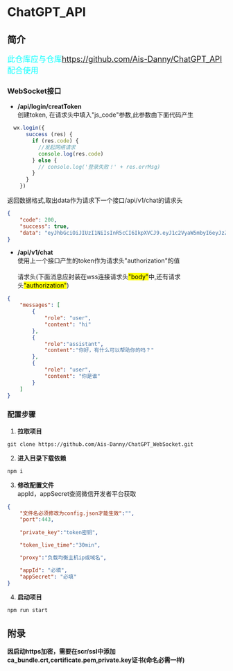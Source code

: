 # <b>ChatGPT_API</b>

## <b>简介</b>
<font color = #00FFFF size=4 >此仓库应与仓库<a>https://github.com/Ais-Danny/ChatGPT_API</a>配合使用</font>
### <b>WebSocket接口</b>
- <b>/api/login/creatToken</b><br>
创建token, 在请求头中填入"js_code"参数,此参数由下面代码产生
```javascript
  wx.login({
      success (res) {
        if (res.code) {
          //发起网络请求
          console.log(res.code)
        } else {
          // console.log('登录失败！' + res.errMsg)
        }
      }
    })
```
    
返回数据格式,取出data作为请求下一个接口/api/v1/chat的请求头
```json
{
    "code": 200,
    "success": true,
    "data": "eyJhbGciOiJIUzI1NiIsInR5cCI6IkpXVCJ9.eyJ1c2VyaW5mbyI6eyJzZXNzaW9uX2tleSI6IkVaTXZiVTc5TU42RXMxZldCQTVNSGc9PSIsIm9wZW5pZCI6Im9rQmM3NHhKM1g2MGRUX3BJbU1NOHZhV1R0NWcifSwiaWF0IjoxNjgyOTE1NDEzLCJleHAiOjE2ODI5MTcyMTN9.cARM2BU1tcVqtCHqgo9SEOQ7TnFDqH1KiSdH00rsr78"
}
```

- <b> /api/v1/chat</b><br>
使用上一个接口产生的token作为请求头"authorization"的值
<br><br>
请求头(下面消息应封装在wss连接请求头<mark>"body"</mark>中,还有请求头<mark>"authorization"</mark>)
```json
{
    "messages": [
        {
            "role": "user",
            "content": "hi"
        },
        {
            "role":"assistant",
            "content":"你好，有什么可以帮助你的吗？"
        },
        {
            "role": "user",
            "content": "你是谁"
        }
    ]
}
```
### <b>配置步骤
1. 拉取项目</b>

```shell
git clone https://github.com/Ais-Danny/ChatGPT_WebSocket.git
```
2. <b> 进入目录下载依赖</b>
```shell
npm i
```
3. <b>修改配置文件</b><br>
appId，appSecret查阅微信开发者平台获取
```json
{
    "文件名必须修改为config.json才能生效":"",
    "port":443,
    
    "private_key":"token密钥",

    "token_live_time":"30min",

    "proxy":"负载均衡主机ip或域名",

    "appId": "必填",
    "appSecret": "必填"
}
```
4. <b>启动项目</b>
```shell
npm run start
```

## <b>附录</b>

<b>因启动https加密，需要在scr/ssl中添加ca_bundle.crt,certificate.pem,private.key证书(命名必需一样)</b>